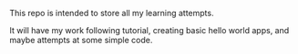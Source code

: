 This repo is intended to store all my learning attempts.

It will have my work following tutorial, creating basic hello world apps, and maybe attempts at some simple code.